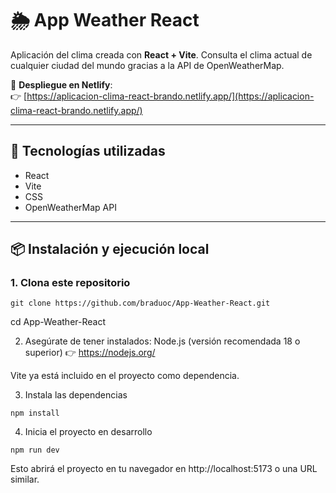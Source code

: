 # 🌦️ App Weather React

Aplicación del clima creada con **React + Vite**. Consulta el clima actual de cualquier ciudad del mundo gracias a la API de OpenWeatherMap.

🔗 **Despliegue en Netlify**:  
👉 [https://aplicacion-clima-react-brando.netlify.app/](https://aplicacion-clima-react-brando.netlify.app/)

---

## 🚀 Tecnologías utilizadas

- React
- Vite
- CSS
- OpenWeatherMap API

---

## 📦 Instalación y ejecución local

### 1. Clona este repositorio
```
git clone https://github.com/braduoc/App-Weather-React.git
```
cd App-Weather-React

2. Asegúrate de tener instalados:
Node.js (versión recomendada 18 o superior)
👉 https://nodejs.org/

Vite ya está incluido en el proyecto como dependencia.

3. Instala las dependencias
```
npm install
```
4. Inicia el proyecto en desarrollo
```
npm run dev
```
Esto abrirá el proyecto en tu navegador en http://localhost:5173 o una URL similar.


